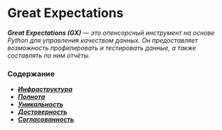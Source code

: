 # Great Expectations

_**Great Expectations (GX)** — это опенсорсный инструмент на основе Python для управления качеством данных. 
Он предоставляет возможность профилировать и тестировать данные, а также составлять по ним отчёты._

### Содержание
- ***[Инфраструктура](great_expectations/infrastructure.py)***
- ***[Полнота](great_expectations/completeness.py)***
- ***[Уникальность](great_expectations/uniqueness.py)***
- ***[Достоверность](great_expectations/validity.py)***
- ***[Согласованность](great_expectations/consistency.py)***
